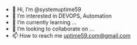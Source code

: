 - 👋 Hi, I’m @systemuptime59
- 👀 I’m interested in DEVOPS, Automation
- 🌱 I’m currently learning ...
- 💞️ I’m looking to collaborate on ...
- 📫 How to reach me uptime59.com@gmail.com

<!---
systemuptime59/systemuptime59 is a ✨ special ✨ repository because its `README.md` (this file) appears on your GitHub profile.
You can click the Preview link to take a look at your changes.
--->
